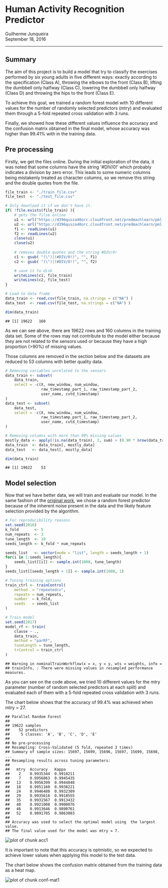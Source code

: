 # Human Activity Recognition Predictor

Guilherme Junqueira  
September 18, 2016  

---

## Summary

The aim of this project is to build a model that try to classify the exercises 
performed by six young adults in five different ways: exactly according to the 
specification (Class A), throwing the elbows to the front (Class B), 
lifting the dumbbell only halfway (Class C), lowering the dumbbell only halfway 
(Class D) and throwing the hips to the front (Class E).

To achieve this goal, we trained a random forest model with 10 different values 
for the number of randomly selected predictors (mtry) and evaluated them through 
a 5-fold repeated cross validation with 3 runs.

Finally, we showed how these different values influence the accuracy and the 
confusion matrix obtained in the final model, whose accuracy was higher than 
99.41% with in the training data.

## Pre processing



Firstly, we get the files online. During the initial exploration of the data, it 
was noted that some columns have the string '\#DIV/0!' which probably indicates 
a division by zero error. This leads to some numeric columns being mistakenly 
treated as character columns, so we remove this string and the double quotes 
from the file.


```r
file_train <- "./train_file.csv"
file_test  <- "./test_file.csv"

# Only download it if we don't have it.
if( !file.exists(file_train) ){
    # gets the filse online
    u1 <- url("https://d396qusza40orc.cloudfront.net/predmachlearn/pml-training.csv")
    u2 <- url("https://d396qusza40orc.cloudfront.net/predmachlearn/pml-testing.csv")
    f1 <- readLines(u1)
    f2 <- readLines(u2)
    close(u1)
    close(u2)
    
    # removes double quotes and the string #DIV/0!
    c1 <- gsub( "(\")|(#DIV/0!)", "", f1)
    c2 <- gsub( "(\")|(#DIV/0!)", "", f2)

    # save it to disk
    writeLines(c1, file_train)
    writeLines(c2, file_test)
}

# Load to data frame
data_train <- read.csv(file_train, na.strings = c("NA") )
data_test  <- read.csv(file_test, na.strings = c("NA") )

dim(data_train)
```

```
## [1] 19622   160
```

As we can see above, there are 19622 rows and 160 columns in the training data 
set. Some of the rows may not contribute to the model either because they are 
not related to the sensors used or because they have a high proportion (>90%) 
of missing values.

Those columns are removed in the section below and the datasets are reduced to 
53 columns with better quality data. 


```r
# Removing variables unrelated to the sensors
data_train <- subset(
    data_train,
    select = -c(X, new_window, num_window,
                raw_timestamp_part_1, raw_timestamp_part_2,
                user_name, cvtd_timestamp)
)
data_test <- subset(
    data_test,
    select = -c(X, new_window, num_window,
                raw_timestamp_part_1, raw_timestamp_part_2,
                user_name, cvtd_timestamp)
)

# Removing columns with more than 90% missing values
mostly_data <- apply(!is.na(data_train), 2, sum) > (0.90 * nrow(data_train))
data_train  <- data_train[, mostly_data]
data_test   <- data_test[, mostly_data]

dim(data_train)
```

```
## [1] 19622    53
```

## Model selection

Now that we have better data, we will train and evaluate our model. In the same 
fashion of the [original work][originalwork], we chose a random forest predictor 
because of the inherent noise present in the data and the likely feature 
selection provided by the algorithm.


```r
# For reproducibility reasons
set.seed(2016)
k_fold       <- 5
num_repeats  <- 3
tune_length  <- 10
seeds_length <- k_fold * num_repeats

seeds_list   <- vector(mode = "list", length = seeds_length + 1)
for(i in 1:seeds_length){
    seeds_list[[i]] <- sample.int(1000, tune_length)
}
seeds_list[[seeds_length + 1]] <- sample.int(1000, 1)

# Tuning training options
train_ctrl <- trainControl(
    method  = "repeatedcv",
    repeats = num_repeats, 
    number  = k_fold,
    seeds   = seeds_list
)

# Train model
set.seed(2017)
model_rf <- train(
    classe ~ .,
    data_train,
    method = "parRF",
    tuneLength = tune_length,
    trControl = train_ctrl
)
```

```
## Warning in nominalTrainWorkflow(x = x, y = y, wts = weights, info =
## trainInfo, : There were missing values in resampled performance measures.
```

As you can see on the code above, we tried 10 different values for the mtry
parameter (number of random selected predictors at each split) and evaluated 
each of them with a 5-fold repeated cross validation with 3 runs. 

The chart below shows that the accuracy of 99.4% was achieved when mtry = 27.


```
## Parallel Random Forest 
## 
## 19622 samples
##    52 predictors
##     5 classes: 'A', 'B', 'C', 'D', 'E' 
## 
## No pre-processing
## Resampling: Cross-Validated (5 fold, repeated 3 times) 
## Summary of sample sizes: 15697, 15699, 15696, 15697, 15699, 15698, ... 
## Resampling results across tuning parameters:
## 
##   mtry  Accuracy   Kappa    
##    2    0.9935344  0.9918211
##    7    0.9956863  0.9945435
##   13    0.9956399  0.9944848
##   18    0.9951160  0.9938221
##   24    0.9946488  0.9932309
##   29    0.9935616  0.9918555
##   35    0.9931567  0.9913432
##   40    0.9921008  0.9900076
##   46    0.9913646  0.9890761
##   52    0.9891705  0.9863003
## 
## Accuracy was used to select the optimal model using  the largest value.
## The final value used for the model was mtry = 7.
```

![plot of chunk acc1](figure/acc1-1.png)

It is important to note that this accuracy is optmistic, so we expected to 
achieve lower values when applying this model to the test data.  

The chart below shows the confusion matrix obtained from the training data as a 
heat map.

![plot of chunk conf-mat1](figure/conf-mat1-1.png)

[originalwork]: http://groupware.les.inf.puc-rio.br/public/papers/2013.Velloso.QAR-WLE.pdf "Qualitative Activity Recognition of Weight Lifting Exercises"


